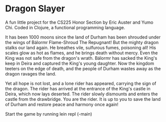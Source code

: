 ﻿# Dragon Slayer
A fun little project for the CS225 Honor Section by Eric Auster and Yumo Chi. Coded in Clojure, a functional programming language.

It has been 1000 moons since the land of Durham has been shrouded under the wings of Bálormr Flame-Shroud The Repugnant! But the mighty dragon stalks our land again. He breathes vile, sulfurous fumes, poisoning all! His scales glow as hot as flames, and he brings death without mercy. Even the King was not safe from the dragon's wrath. Bálormr has sacked the King's keep in Deira and captured the King's young daughter. Now the kingdom teeters on the edge of death, and the people of Durham wastes away as the dragon ravages the land.

Yet all hope is not lost, and a lone rider has appeared, carrying the sign of the dragon. The rider has arrived at the entrance of the King's castle in Deira, which now lays deserted. The rider slowly dismounts and enters the castle from the drawbridge. You are the rider. It is up to you to save the land of Durham and restore peace and harmony once again!

Start the game by running lein repl (-main)

